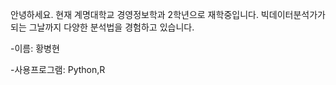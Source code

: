 




 안녕하세요.
 현재 계명대학교 경영정보학과 2학년으로 재학중입니다.
 빅데이터분석가가 되는 그날까지 다양한 분석법을 경험하고 있습니다.



-이름: 황병현

-사용프로그램: Python,R

<!--
**Hwangbounghyeon/Hwangbounghyeon** is a ✨ _special_ ✨ repository because its `README.md` (this file) appears on your GitHub profile.

Here are some ideas to get you started:

- 🔭 I’m currently working on ...
- 🌱 I’m currently learning ...
- 👯 I’m looking to collaborate on ...
- 🤔 I’m looking for help with ...
- 💬 Ask me about ...
- 📫 How to reach me: ...
- 😄 Pronouns: ...
- ⚡ Fun fact: ...
-->
